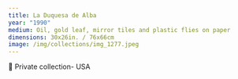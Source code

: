 ```yaml
---
title: La Duquesa de Alba
year: "1990"
medium: Oil, gold leaf, mirror tiles and plastic flies on paper
dimensions: 30x26in. / 76x66cm
image: /img/collections/img_1277.jpeg
---
```

🔴 Private collection- USA
